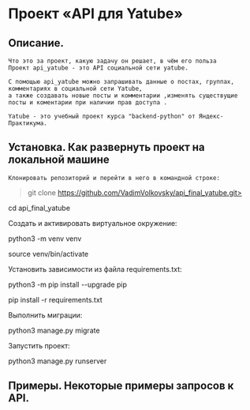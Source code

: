 
#  Проект «API для Yatube»
## Описание. 
    Что это за проект, какую задачу он решает, в чём его польза
    Проект api_yatube - это API социальной сети yatube.

    С помощью api_yatube можно запрашивать данные о постах, группах, комментариях в социальной сети Yatube,
    а также создавать новые посты и комментарии ,изменять существущие посты и коментарии при наличии прав доступа .

    Yatube - это учебный проект курса "backend-python" от Яндекс-Практикума.
    
    
 ## Установка. Как развернуть проект на локальной машине
    Клонировать репозиторий и перейти в него в командной строке:

>git clone https://github.com/VadimVolkovsky/api_final_yatube.git>

cd api_final_yatube

Cоздать и активировать виртуальное окружение:

python3 -m venv venv

source venv/bin/activate

Установить зависимости из файла requirements.txt:

python3 -m pip install --upgrade pip

pip install -r requirements.txt

Выполнить миграции:

python3 manage.py migrate

Запустить проект:

python3 manage.py runserver

    
    
 ##  Примеры. Некоторые примеры запросов к API.
